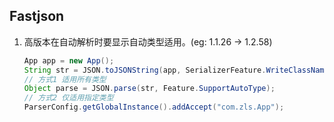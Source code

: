 ## Fastjson

1. 高版本在自动解析时要显示自动类型适用。(eg: 1.1.26 -> 1.2.58)

   ~~~java
   App app = new App();
   String str = JSON.toJSONString(app, SerializerFeature.WriteClassName);
   // 方式1 适用所有类型
   Object parse = JSON.parse(str, Feature.SupportAutoType); 
   // 方式2 仅适用指定类型
   ParserConfig.getGlobalInstance().addAccept("com.zls.App");
~~~
   
   